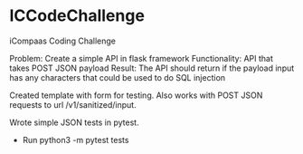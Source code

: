 # ICCodeChallenge

iCompaas Coding Challenge

Problem: Create a simple API in flask framework
Functionality: API that takes POST JSON payload
Result: The API should return if the payload input has any characters that could be used to do SQL injection

Created template with form for testing. Also works with POST JSON requests to url /v1/sanitized/input. 

Wrote simple JSON tests in pytest.
  - Run python3 -m pytest tests
